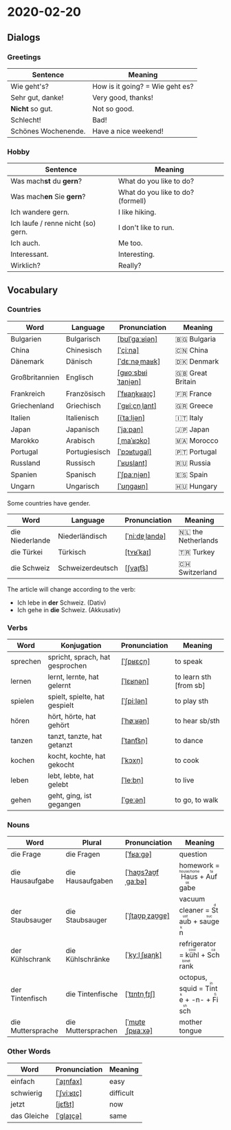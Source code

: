# 2020-02-20

## Dialogs

### Greetings

| Sentence            | Meaning                         |
| ------------------- | ------------------------------- |
| Wie geht's?         | How is it going? = Wie geht es? |
| Sehr gut, danke!    | Very good, thanks!              |
| **Nicht** so gut.   | Not so good.                    |
| Schlecht!           | Bad!                            |
| Schönes Wochenende. | Have a nice weekend!            |

### Hobby

| Sentence                           | Meaning                           |
| ---------------------------------- | --------------------------------- |
| Was mach**st** du **gern**?        | What do you like to do?           |
| Was mach**en** Sie **gern**?       | What do you like to do? (formell) |
| Ich wandere gern.                  | I like hiking.                    |
| Ich laufe / renne nicht (so) gern. | I don't like to run.              |
| Ich auch.                          | Me too.                           |
| Interessant.                       | Interesting.                      |
| Wirklich?                          | Really?                           |

## Vocabulary

### Countries

| Word           | Language      | Pronunciation                                                                                        | Meaning            |
| -------------- | ------------- | ---------------------------------------------------------------------------------------------------- | ------------------ |
| Bulgarien      | Bulgarisch    | [[bʊlˈɡaːʁiən]](https://cdn.duden.de/_media_/audio/ID4118264_405456075.mp3)                          | 🇧🇬 Bulgaria      |
| China          | Chinesisch    | [[ˈçiːna]](https://cdn.duden.de/_media_/audio/ID4116832_166090562.mp3)                               | 🇨🇳 China         |
| Dänemark       | Dänisch       | [[ˈdɛːnəˌmaʁk]](https://upload.wikimedia.org/wikipedia/commons/b/b6/De-D%C3%A4nemark.ogg)            | 🇩🇰 Denmark       |
| Großbritannien | Englisch      | [[ɡʁoːsbʁiˈtani̯ən]](https://upload.wikimedia.org/wikipedia/commons/f/fa/De-Gro%C3%9Fbritannien.ogg) | 🇬🇧 Great Britain |
| Frankreich     | Französisch   | [[ˈfʁaŋkʁaɪ̯ç]](https://upload.wikimedia.org/wikipedia/commons/8/87/De-Frankreich.ogg)               | 🇫🇷 France        |
| Griechenland   | Griechisch    | [[ˈɡʁiːçn̩ˌlant]](https://upload.wikimedia.org/wikipedia/commons/0/0b/De-Griechenland.ogg)           | 🇬🇷 Greece        |
| Italien        | Italienisch   | [[iˈtaːli̯ən]](https://upload.wikimedia.org/wikipedia/commons/8/86/De-Italien.ogg)                   | 🇮🇹 Italy         |
| Japan          | Japanisch     | [[ˈjaːpan]](https://upload.wikimedia.org/wikipedia/commons/1/16/De-Japan.ogg)                        | 🇯🇵 Japan         |
| Marokko        | Arabisch      | [[ˌmaˈʁɔko]](https://upload.wikimedia.org/wikipedia/commons/9/97/De-Marokko.ogg)                     | 🇲🇦 Morocco       |
| Portugal       | Portugiesisch | [[ˈpɔʁtuɡal]](https://upload.wikimedia.org/wikipedia/commons/c/c3/De-Portugal.ogg)                   | 🇵🇹 Portugal      |
| Russland       | Russisch      | [[ˈʁʊslant]](https://upload.wikimedia.org/wikipedia/commons/0/0a/De-Russland.ogg)                    | 🇷🇺 Russia        |
| Spanien        | Spanisch      | [[ˈʃpaːni̯ən]](https://upload.wikimedia.org/wikipedia/commons/3/33/De-Spanien.ogg)                   | 🇪🇸 Spain         |
| Ungarn         | Ungarisch     | [[ˈʊŋɡaʁn]](https://upload.wikimedia.org/wikipedia/commons/1/19/De-Ungarn.ogg)                       | 🇭🇺 Hungary       |

Some countries have gender.

| Word            | Language         | Pronunciation                                                                            | Meaning              |
| --------------- | ---------------- | ---------------------------------------------------------------------------------------- | -------------------- |
| die Niederlande | Niederländisch   | [[ˈniːdɐˌlandə]](https://upload.wikimedia.org/wikipedia/commons/3/31/De-Niederlande.ogg) | 🇳🇱 the Netherlands |
| die Türkei      | Türkisch         | [[tʏʁˈkaɪ̯]](https://upload.wikimedia.org/wikipedia/commons/d/d0/De-T%C3%BCrkei.ogg)     | 🇹🇷 Turkey          |
| die Schweiz     | Schweizerdeutsch | [[ʃvaɪ̯t͡s]](https://cdn.duden.de/_media_/audio/ID4173138_404449423.mp3)                 | 🇨🇭 Switzerland     |

The article will change according to the verb:

- Ich lebe in **der** Schweiz. (Dativ)
- Ich gehe in **die** Schweiz. (Akkusativ)

### Verbs

| Word     | Konjugation                     | Pronunciation                                                             | Meaning                |
| -------- | ------------------------------- | ------------------------------------------------------------------------- | ---------------------- |
| sprechen | spricht, sprach, hat gesprochen | [[ˈʃpʁɛçn̩]](https://cdn.duden.de/_media_/audio/ID4113087_120708383.mp3)  | to speak               |
| lernen   | lernt, lernte, hat gelernt      | [[ˈlɛʁnən]](https://cdn.duden.de/_media_/audio/ID4110287_177210640.mp3)   | to learn sth [from sb] |
| spielen  | spielt, spielte, hat gespielt   | [[ˈʃpiːlən]](https://cdn.duden.de/_media_/audio/ID4115002_15511587.mp3)   | to play sth            |
| hören    | hört, hörte, hat gehört         | [[ˈhøːʁən]](https://cdn.duden.de/_media_/audio/ID4520134_12333414.mp3)    | to hear sb/sth         |
| tanzen   | tanzt, tanzte, hat getanzt      | [[ˈtant͡sn̩]](https://cdn.duden.de/_media_/audio/ID4114803_164568281.mp3) | to dance               |
| kochen   | kocht, kochte, hat gekocht      | [[ˈkɔxn̩]](https://cdn.duden.de/_media_/audio/ID4114991_508023126.mp3)    | to cook                |
| leben    | lebt, lebte, hat gelebt         | [[ˈleːbn̩]](https://cdn.duden.de/_media_/audio/ID4111154_297926149.mp3)   | to live                |
| gehen    | geht, ging, ist gegangen        | [[ˈɡeːən]](https://cdn.duden.de/_media_/audio/ID4106601_475750438.mp3)    | to go, to walk         |

### Nouns

| Word              | Plural             | Pronunciation                                                                    | Meaning                                                                                 |
| ----------------- | ------------------ | -------------------------------------------------------------------------------- | --------------------------------------------------------------------------------------- |
| die Frage         | die Fragen         | [[ˈfʁaːɡə]](https://cdn.duden.de/_media_/audio/ID4113507_67059522.mp3)           | question                                                                                |
| die Hausaufgabe   | die Hausaufgaben   | [[ˈhaʊ̯sʔaʊ̯fˌɡaːbə]](https://cdn.duden.de/_media_/audio/ID4113949_65510371.mp3) | homework = <ruby>Haus<rt>house/home</rt></ruby> + <ruby>Aufgabe<rt>task</rt></ruby>     |
| der Staubsauger   | die Staubsauger    | [[ˈʃtaʊ̯pˌzaʊ̯ɡɐ]](https://cdn.duden.de/_media_/audio/ID4521525_368906254.mp3)   | vacuum cleaner = <ruby>Staub<rt>dust</rt></ruby> + <ruby>saugen<rt>suck</rt></ruby>     |
| der Kühlschrank   | die Kühlschränke   | [[ˈkyːlˌʃʁaŋk]](https://cdn.duden.de/_media_/audio/ID4117192_146054274.mp3)      | refrigerator = <ruby>kühl<rt>cool</rt></ruby> + <ruby>Schrank<rt>cabinet</rt></ruby>    |
| der Tintenfisch   | die Tintenfische   | [[ˈtɪntn̩ˌfɪʃ]](https://sounds.pons.com/audio_tts/de/Tdeen621318)                | octopus, squid = <ruby>Tinte<rt>ink</rt></ruby> + -n- + <ruby>Fisch<rt>fish</rt></ruby> |
| die Muttersprache | die Muttersprachen | [[ˈmʊtɐˌʃpʁaːxə]](https://cdn.duden.de/_media_/audio/ID4174010_354387285.mp3)    | mother tongue                                                                           |

### Other Words

| Word        | Pronunciation                                                                                          | Meaning   |
| ----------- | ------------------------------------------------------------------------------------------------------ | --------- |
| einfach     | [[ˈaɪ̯nfax]](https://cdn.duden.de/_media_/audio/ID4127873_283452836.mp3)                               | easy      |
| schwierig   | [[ˈʃviːʁɪç]](https://cdn.duden.de/_media_/audio/ID4111214_56620214.mp3)                                | difficult |
| jetzt       | [[jɛt͡st]](https://cdn.duden.de/_media_/audio/ID4131362_116469920.mp3)                                 | now       |
| das Gleiche | [[ˈɡlaɪ̯çə]](https://soundoftext.nyc3.digitaloceanspaces.com/26c93810-61e0-11e8-b6dd-13025afb1935.mp3) | same      |
